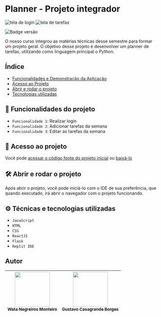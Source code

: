 # Planner - Projeto integrador
![tela de login](https://user-images.githubusercontent.com/90472705/194761802-2b42d88b-e269-438c-9869-9fc714d83966.png)
![tela de tarefas](https://user-images.githubusercontent.com/90472705/194762076-374938e2-66e9-47dd-a09e-d857a21f640e.png)


![Badge versão](http://img.shields.io/static/v1?label=VERSÃO&message=%201.0&color=GREEN&style=for-the-badge)

O nosso curso integrou as matérias técnicas desse semestre para formar um projeto geral. O objetivo desse projeto é desenvolver um planner de tarefas, utilizando como linguagem principal o Python.

## Índice 
* [Funcionalidades e Demonstração da Aplicação](#hammer-funcionalidades-do-projeto)
* [Acesso ao Projeto](#-acesso-ao-projeto)
* [Abrir e rodar o projeto](#%EF%B8%8F-abrir-e-rodar-o-projeto)
* [Tecnologias utilizadas](#%EF%B8%8F-técnicas-e-tecnologias-utilizadas)

## :hammer: Funcionalidades do projeto

- `Funcionalidade 1`: Realizar login
- `Funcionalidade 2`: Adicionar tarefas da semana
- `Funcionalidade 3`: Editar as tarefas da semana

## 📁 Acesso ao projeto

Você pode [acessar o código fonte do projeto inicial](https://github.com/WataNegreirosMonteiro/Planner) ou [baixá-lo](https://github.com/WataNegreirosMonteiro/Planner/archive/refs/heads/main.zip)

## 🛠️ Abrir e rodar o projeto

Após abrir o projeto, você pode iniciá-lo com o IDE de sua preferência, que quando executado, irá abrir o navegador com o projeto funcionando.

## ⚙️ Técnicas e tecnologias utilizadas

- ``JavaScript``
- ``HTML``
- ``CSS``
- ``ReactJS``
- ``Flask``
- ``Replit IDE``

## Autor

| [<img src="https://avatars.githubusercontent.com/u/90472705?v=4" width=115><br><sub>Wata Negreiros Monteiro</sub>](https://github.com/WataNegreirosMonteiro) |[<img src="https://avatars.githubusercontent.com/u/113564851?v=4" width=115><br><sub>Gustavo Casagrande Borges</sub>](https://github.com/gustavotht21) |
| :---: | :---: | 
